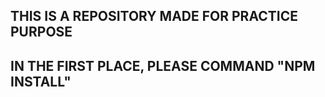 ## THIS IS A REPOSITORY MADE FOR PRACTICE PURPOSE

## IN THE FIRST PLACE, PLEASE COMMAND "NPM INSTALL" 